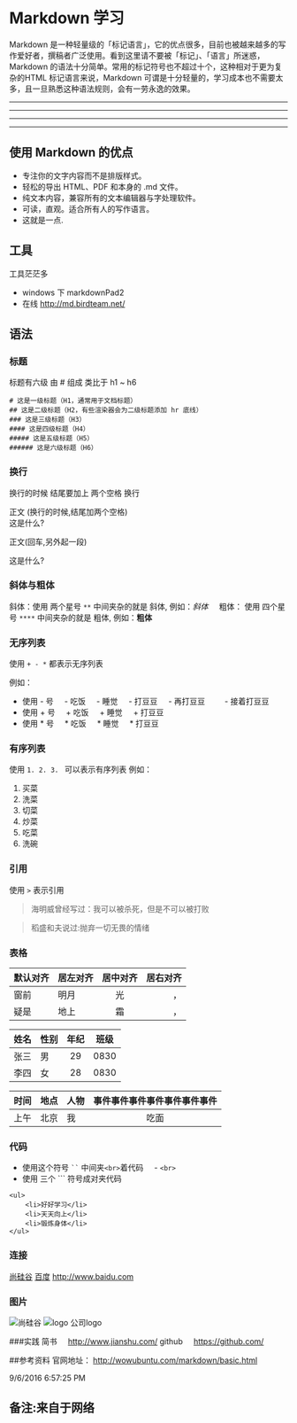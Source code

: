 
# Markdown 学习
Markdown 是一种轻量级的「标记语言」，它的优点很多，目前也被越来越多的写作爱好者，撰稿者广泛使用。看到这里请不要被「标记」、「语言」所迷惑，Markdown 的语法十分简单。常用的标记符号也不超过十个，这种相对于更为复杂的HTML 标记语言来说，Markdown 可谓是十分轻量的，学习成本也不需要太多，且一旦熟悉这种语法规则，会有一劳永逸的效果。

---
--- 
---
---








## 使用 Markdown 的优点
- 专注你的文字内容而不是排版样式。
- 轻松的导出 HTML、PDF 和本身的 .md 文件。
- 纯文本内容，兼容所有的文本编辑器与字处理软件。
- 可读，直观。适合所有人的写作语言。
- 这就是一点.

## 工具
工具茫茫多
- windows 下 markdownPad2
- 在线 http://md.birdteam.net/


## 语法
### 标题
标题有六级
由 # 组成
类比于 h1 ~ h6
```
# 这是一级标题（H1，通常用于文档标题）  
## 这是二级标题（H2，有些渲染器会为二级标题添加 hr 底线）  
### 这是三级标题（H3）  
#### 这是四级标题（H4）  
##### 这是五级标题（H5）
###### 这是六级标题（H6）
```

### 换行
换行的时候 结尾要加上 两个空格
换行

正文  (换行的时候,结尾加两个空格)  
这是什么?


正文(回车,另外起一段)

这是什么?



### 斜体与粗体
斜体：使用 两个星号 `**` 中间夹杂的就是 斜体, 例如：*斜体*    
粗体： 使用 四个星号 `****` 中间夹杂的就是 粗体, 例如：**粗体**

### 无序列表
使用 `+ - *` 都表示无序列表

例如：
- 使用 - 号
    - 吃饭
    - 睡觉
    - 打豆豆
    - 再打豆豆
        - 接着打豆豆
- 使用 + 号
    + 吃饭
    + 睡觉
    + 打豆豆
- 使用 * 号
    * 吃饭
    * 睡觉
    * 打豆豆

### 有序列表
使用 `1. 2. 3. ` 可以表示有序列表
例如：
1. 买菜
2. 洗菜
3. 切菜
4. 炒菜
5. 吃菜
6. 洗碗

### 引用
使用 `>` 表示引用  
> 海明威曾经写过：我可以被杀死，但是不可以被打败

> 稻盛和夫说过:抛弃一切无畏的情绪
### 表格
|默认对齐|居左对齐|居中对齐|居右对齐|
|---|:---|:---:|---:|
|窗前|明月|光|，|
|疑是|地上|霜|，|


|姓名|性别|年纪|班级|
|--|:--|:--:|--|
|张三|男|29|0830|
|李四|女|28|0830|

|时间|地点|人物|事件事件事件事件事件事件事件|
|--|--|--|:--:|
|上午|北京|我|吃面|




### 代码
- 使用这个符号 ` `` ` 中间夹`<br>`着代码
    - `<br>`
- 使用 三个 ``` 符号成对夹代码
```
<ul>
    <li>好好学习</li>
    <li>天天向上</li>
    <li>锻炼身体</li>
</ul>
```




### 连接
[尚硅谷](http://www.atguigu.com)
[百度](http://www.baidu.com)
http://www.baidu.com

### 图片

![尚硅谷](./logo1.gif)
![logo 公司logo](./logo.gif)

###实践
简书     http://www.jianshu.com/
github     https://github.com/




##参考资料
官网地址： http://wowubuntu.com/markdown/basic.html


9/6/2016 6:57:25 PM

## 备注:来自于网络










